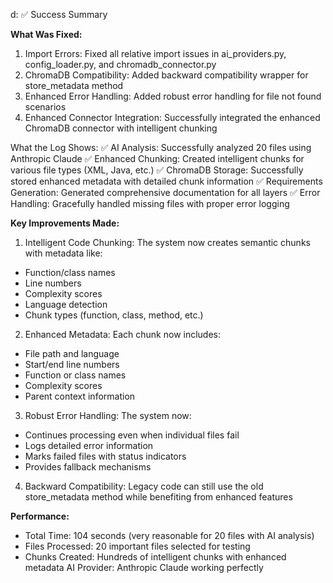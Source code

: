 d:
✅ Success Summary

**What Was Fixed:**
1. Import Errors: Fixed all relative import issues in ai_providers.py, config_loader.py, and chromadb_connector.py
2. ChromaDB Compatibility: Added backward compatibility wrapper for store_metadata method
3. Enhanced Error Handling: Added robust error handling for file not found scenarios
4. Enhanced Connector Integration: Successfully integrated the enhanced ChromaDB connector with intelligent chunking

What the Log Shows:
✅ AI Analysis: Successfully analyzed 20 files using Anthropic Claude
✅ Enhanced Chunking: Created intelligent chunks for various file types (XML, Java, etc.)
✅ ChromaDB Storage: Successfully stored enhanced metadata with detailed chunk information
✅ Requirements Generation: Generated comprehensive documentation for all layers
✅ Error Handling: Gracefully handled missing files with proper error logging

**Key Improvements Made:**

1. Intelligent Code Chunking: The system now creates semantic chunks with metadata like:
- Function/class names
- Line numbers
- Complexity scores
- Language detection
- Chunk types (function, class, method, etc.)

2. Enhanced Metadata: Each chunk now includes:
- File path and language
- Start/end line numbers
- Function or class names
- Complexity scores
- Parent context information

3. Robust Error Handling: The system now:
- Continues processing even when individual files fail
- Logs detailed error information
- Marks failed files with status indicators
- Provides fallback mechanisms

4. Backward Compatibility: Legacy code can still use the old store_metadata method while benefiting from enhanced features

**Performance:**

- Total Time: 104 seconds (very reasonable for 20 files with AI analysis)
- Files Processed: 20 important files selected for testing
- Chunks Created: Hundreds of intelligent chunks with enhanced metadata
AI Provider: Anthropic Claude working perfectly
